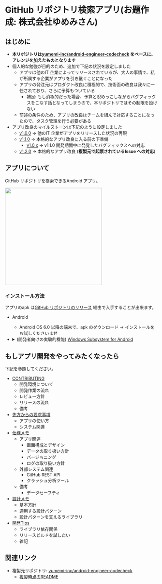 # GitHub リポジトリ検索アプリ(お題作成: 株式会社ゆめみさん)
## はじめに
* **本リポジトリは[yumemi-inc/android-engineer-codecheck] をベースに、アレンジを加えたものとなります**
* 個人的な勉強が目的のため、追加で下記の状況を設定しました
    * アプリは他のIT 企業によってリリースされているが、大人の事情で、私が所属する企業がアプリを引き継ぐことになった
    * アプリの発注元はプロダクト改良に積極的で、技術面の改良は我々に一任されており、さらに予算もついている
        * 補足: もし消極的だった場合、予算と睨めっこしながらバグフィックスをこなす話となってしまうので、本リポジトリではその制限を設けない
    * 前述の条件のため、アプリの改良はチームを組んで対応することになったので、タスク管理を行う必要がある
* アプリ改良のマイルストーンは下記のように設定しました
    * [v1.0.0](https://github.com/tshion/yumemi-inc_android-engineer-codecheck/milestone/1) -> 他のIT 企業がアプリをリリースした状況の再現
    * [v1.1.0](https://github.com/tshion/yumemi-inc_android-engineer-codecheck/milestone/3) -> 本格的なアプリ改良に入る前の下準備
        * [v1.0.x](https://github.com/tshion/yumemi-inc_android-engineer-codecheck/milestone/4) -> v1.1.0 開発期間中に発覚したバグフィックスへの対応
    * [v1.2.0](https://github.com/tshion/yumemi-inc_android-engineer-codecheck/milestone/2) -> 本格的なアプリ改良 (**複製元で起票されているIssue への対応**)



## アプリについて
GitHub リポジトリを検索できるAndroid アプリ。

<img src="docs/app.gif" width="320" />

### インストール方法
アプリのapk は[GitHub リポジトリのリリース](https://github.com/tshion/yumemi-inc_android-engineer-codecheck/releases) 経由で入手することが出来ます。

* Android
    * Android OS 6.0 以降の端末で、apk のダウンロード → インストールをお試しくださいませ
* <details>
  <summary>(開発者向けの実験的機能) <a href="https://learn.microsoft.com/ja-jp/windows/android/wsa/">Windows Subsystem for Android</a></summary>

  1. apk をダウンロードする
  1. [Windows 11 Android SubsystemにAPKをインストールする方法 – SMART ASW](https://smartasw.com/archives/13868) を参考に、 `adb` 経由でインストールする
  </details>



## もしアプリ開発をやってみたくなったら
下記を参照してください。

* [CONTRIBUTING](./docs/CONTRIBUTING.md)
    * 開発環境について
    * 開発作業の流れ
    * レビュー方針
    * リリースの流れ
    * 備考
* [先方からの要求事項](./docs/Requirements.md)
    * アプリの使い方
    * システム関連
* [仕様メモ](./docs/SpecNotes.md)
    * アプリ関連
        * 画面構成とデザイン
        * データの取り扱い方針
        * バージョニング
        * ログの取り扱い方針
    * 外部システム関連
        * GitHub REST API
        * クラッシュ分析ツール
    * 備考
        * データセーフティ
* [設計メモ](./docs/Architecture.md)
    * 基本方針
    * 適用する設計パターン
    * 設計パターンを支えるライブラリ
* [開発Tips](./docs/DevNotes.md)
    * ライブラリ依存関係
    * リリースビルドを試したい
    * 雑記



## 関連リンク
* 複製元リポジトリ: [yumemi-inc/android-engineer-codecheck]
    * [複製時点のREADME](./docs/README.original.md)



[yumemi-inc/android-engineer-codecheck]: https://github.com/yumemi-inc/android-engineer-codecheck/tree/06e32c7fe9879ad35d4b8e02688169fc805f30f0

